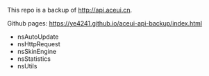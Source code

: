 This repo is a backup of http://api.aceui.cn.

Github pages: https://ye4241.github.io/aceui-api-backup/index.html

- nsAutoUpdate
- nsHttpRequest
- nsSkinEngine
- nsStatistics
- nsUtils